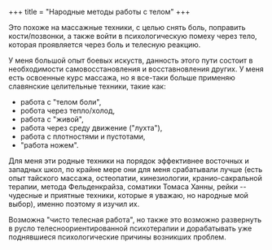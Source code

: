 +++
title = "Народные методы работы с телом"
+++

Это похоже на массажные техники, с целью снять боль, поправить кости/позвонки, а также войти в психологическую помеху через тело, которая проявляется через боль и телесную реакцию.

У меня большой опыт боевых искуств, данность этого пути состоит в необходимости самовосстановления и восставновления других. У меня есть освоенные курс массажа, но я все-таки больше применяю славянские целительные техники, такие как:

- работа с "телом боли",
- робота через тепло/холод,
- работа с "живой",
- работа через среду движение ("лухта"),
- работа с плотностями и пустотами,
- "работа ножем".

<!--more-->

Для меня эти родные техники на порядок эффективнее восточных и западных школ, по крайне мере они для меня срабатывали лучше (есть опыт тайского массажа, остеопатии, кинезиологии, кранио-сакральной терапии, метода Фельденкрайза, соматики Томаса Ханны, рейки -- чудесные и приятные техники, которые я уважаю, но народные мой выбор), именно поэтому я изучил их.

Возможна "чисто телесная работа", но также это возможно развернуть в русло телесноориентированной психотерапии и дорабатывать уже поднявшиеся психологические причины возникших проблем.